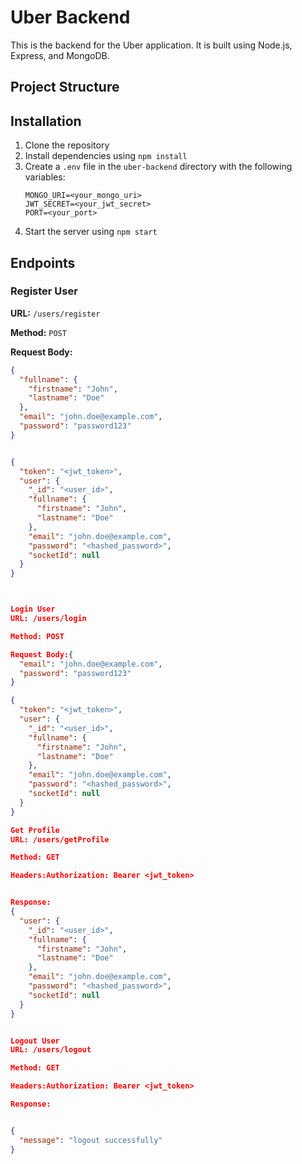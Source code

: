# Uber Backend

This is the backend for the Uber application. It is built using Node.js, Express, and MongoDB.

## Project Structure


## Installation

1. Clone the repository
2. Install dependencies using `npm install`
3. Create a `.env` file in the `uber-backend` directory with the following variables:
    ```
    MONGO_URI=<your_mongo_uri>
    JWT_SECRET=<your_jwt_secret>
    PORT=<your_port>
    ```
4. Start the server using `npm start`

## Endpoints

### Register User

**URL:** `/users/register`

**Method:** `POST`

**Request Body:**
```json
{
  "fullname": {
    "firstname": "John",
    "lastname": "Doe"
  },
  "email": "john.doe@example.com",
  "password": "password123"
}


{
  "token": "<jwt_token>",
  "user": {
    "_id": "<user_id>",
    "fullname": {
      "firstname": "John",
      "lastname": "Doe"
    },
    "email": "john.doe@example.com",
    "password": "<hashed_password>",
    "socketId": null
  }
}



Login User
URL: /users/login

Method: POST

Request Body:{
  "email": "john.doe@example.com",
  "password": "password123"
}

{
  "token": "<jwt_token>",
  "user": {
    "_id": "<user_id>",
    "fullname": {
      "firstname": "John",
      "lastname": "Doe"
    },
    "email": "john.doe@example.com",
    "password": "<hashed_password>",
    "socketId": null
  }
}

Get Profile
URL: /users/getProfile

Method: GET

Headers:Authorization: Bearer <jwt_token>


Response:
{
  "user": {
    "_id": "<user_id>",
    "fullname": {
      "firstname": "John",
      "lastname": "Doe"
    },
    "email": "john.doe@example.com",
    "password": "<hashed_password>",
    "socketId": null
  }
}


Logout User
URL: /users/logout

Method: GET

Headers:Authorization: Bearer <jwt_token>

Response:


{
  "message": "logout successfully"
}